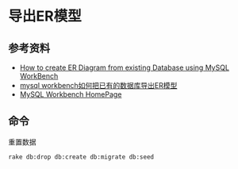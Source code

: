 # 导出ER模型

## 参考资料

- [How to create ER Diagram from existing Database using MySQL WorkBench](https://www.youtube.com/watch?v=Wfy8rdhXyWw)
- [mysql workbench如何把已有的数据库导出ER模型](http://blog.sina.com.cn/s/blog_0ee72b370102waef.html)
- [MySQL Workbench HomePage](http://www.mysql.com/products/workbench/)


## 命令

重置数据
```
rake db:drop db:create db:migrate db:seed
```